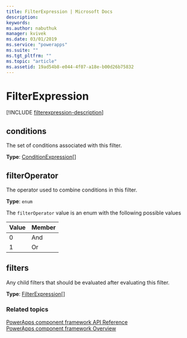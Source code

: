 ```yaml
---
title: FilterExpression | Microsoft Docs
description: 
keywords:
ms.author: nabuthuk
manager: kvivek
ms.date: 03/01/2019
ms.service: "powerapps"
ms.suite: ""
ms.tgt_pltfrm: ""
ms.topic: "article"
ms.assetid: 19ad54b8-e044-4f07-a18e-b00d26b75832
---
```


# FilterExpression

<!-- IExposedFilterExpression -->

[!INCLUDE [filterexpression-description](includes/filterexpression-description.md)]

## conditions

The set of conditions associated with this filter.

**Type**: [ConditionExpression](conditionexpression.md)[]

## filterOperator

The operator used to combine conditions in this filter.

**Type**: `enum`

The `filterOperator` value is an enum with the following possible values

|Value|Member|
|--|--|
|0|And|
|1|Or|

## filters

Any child filters that should be evaluated after evaluating this filter.

**Type**: [FilterExpression](filterexpression.md)[]<br />

### Related topics

[PowerApps component framework API Reference](../reference/index.md)<br/>
[PowerApps component framework Overview](../overview.md)